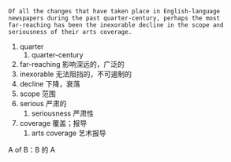 

```
Of all the changes that have taken place in English-language
newspapers during the past quarter-century, perhaps the most
far-reaching has been the inexorable decline in the scope and
seriousness of their arts coverage.
```

1. quarter 
   1. quarter-century
2. far-reaching 影响深远的，广泛的
3. inexorable 无法阻挡的，不可遏制的
4. decline 下降，衰落
5. scope 范围
6. serious 严肃的
   1. seriousness 严肃性
7. coverage 覆盖；报导
   1. arts coverage 艺术报导




A of B：B 的 A


